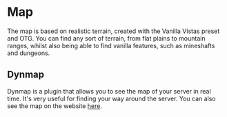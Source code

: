 # Map

The map is based on realistic terrain, created with the Vanilla Vistas preset and OTG. You can find any sort of terrain, from flat plains to mountain ranges, whilst also being able to find vanilla features, such as mineshafts and dungeons.


## Dynmap

Dynmap is a plugin that allows you to see the map of your server in real time. It's very useful for finding your way around the server. You can also see the map on the website [here](https://map.geopolmc.org). 